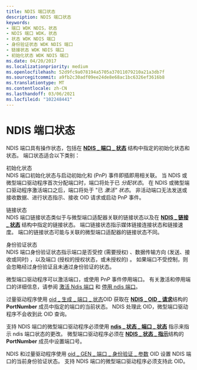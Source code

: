 ```yaml
---
title: NDIS 端口状态
description: NDIS 端口状态
keywords:
- 端口 WDK NDIS，状态
- NDIS 端口 WDK，状态
- 状态 WDK NDIS 端口
- 身份验证状态 WDK NDIS 端口
- 链接状态 WDK NDIS 端口
- 初始化状态 WDK NDIS 端口
ms.date: 04/20/2017
ms.localizationpriority: medium
ms.openlocfilehash: 52d9fc9a078194a5705a37011079210a21a3db7f
ms.sourcegitcommit: a9fb2c30adf09ee24de8e68ac1bc6326ef3616b8
ms.translationtype: MT
ms.contentlocale: zh-CN
ms.lasthandoff: 03/06/2021
ms.locfileid: "102248441"
---
```

# <a name="ndis-port-states"></a>NDIS 端口状态





NDIS 端口具有操作状态，包括在 [**NDIS \_ 端口 \_ 状态**](/windows-hardware/drivers/ddi/ntddndis/ns-ntddndis-_ndis_port_state) 结构中指定的初始化状态和状态。 端口状态适合以下类别：

<a href="" id="initialization-states"></a>初始化状态  
NDIS 端口初始化状态与启动初始化和 (PnP) 事件即插即用相关联。 当 NDIS 或微型端口驱动程序首次分配端口时，端口将处于已 *分配状态*。 在 NDIS 或微型端口驱动程序激活端口之后，端口将处于 "已 *激活" 状态*。 非活动端口无法发送或接收数据、进行状态指示、接收 OID 请求或启动 PnP 事件。

<a href="" id="link-states"></a>链接状态  
NDIS 端口链接状态类似于与微型端口适配器关联的链接状态以及在 [**NDIS \_ 链接 \_ 状态**](/windows-hardware/drivers/ddi/ntddndis/ns-ntddndis-_ndis_link_state) 结构中指定的链接状态。 端口链接状态指示媒体链接连接状态和链接速度。 端口的链接状态可能与关联的微型端口适配器的链接状态不同。

<a href="" id="authentication-states"></a>身份验证状态  
NDIS 端口身份验证状态指示端口是否受控 (需要授权) 、数据传输方向 (发送、接收或同时) ，以及端口 (授权的授权状态，或未授权的) 。 如果端口不受控制，则会忽略经过身份验证且未通过身份验证的状态。

微型端口驱动程序可以激活端口，或使用 PnP 事件停用端口。 有关激活和停用端口的详细信息，请参阅 [激活 Ndis 端口](activating-an-ndis-port.md) 和 [停用 ndis 端口](deactivating-an-ndis-port.md)。

过量驱动程序使用 [oid \_ 生成 \_ 端口 \_ 状态](./oid-gen-port-state.md)OID 获取在 [**NDIS \_ OID \_ 请求**](/windows-hardware/drivers/ddi/oidrequest/ns-oidrequest-ndis_oid_request)结构的 **PortNumber** 成员中指定的端口的当前状态。 NDIS 处理此 OID，微型端口驱动程序不会收到此 OID 查询。

支持 NDIS 端口的微型端口驱动程序必须使用 [**ndis \_ 状态 \_ 端口 \_ 状态**](./ndis-status-port-state.md) 指示来指示 ndis 端口状态的更改。 微型端口驱动程序必须在 [**NDIS \_ 状态 \_ 指示**](/windows-hardware/drivers/ddi/ndis/ns-ndis-_ndis_status_indication)结构的 **PortNumber** 成员中设置端口号。

NDIS 和过量驱动程序使用 [oid \_ GEN \_ 端口 \_ 身份验证 \_ 参数](./oid-gen-port-authentication-parameters.md) OID 设置 NDIS 端口的当前身份验证状态。 支持 NDIS 端口的微型端口驱动程序必须支持此 OID。

 

